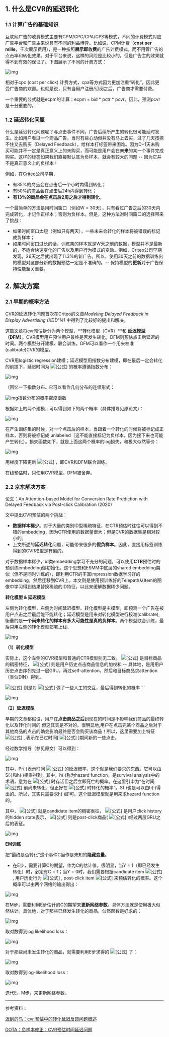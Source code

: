 ## 1. 什么是CVR的延迟转化

### 1.1 计算广告的基础知识

互联网广告的收费模式主要有CPM/CPC/CPA/CPS等模式，不同的计费模式对应广告平台和广告主来说具有不同的利益博弈。比如说，CPM计费（**cost per mille**，千次展示费用），是一种按照**展示即收费**的广告计费模式，而不用管广告的点击率和转化效果。对于平台来说，这样的风险是比较小的，但是广告主的效果就得不到有效的保证了。下图展示了不同的计费方式：

![img](https://pic2.zhimg.com/80/v2-5a3525dd2b21091c04a7f78e062c5505_1440w.jpg)

相对于cpc (cost per click) 计费方式，cpa等方式因为更加注重“转化”，因此更受广告商的欢迎。也就是说，只有当用户注册/订阅之后，广告商才需要付费。

一个重要的公式就是ecpm的计算：ecpm = bid * pctr * pcvr。因此，预测pcvr是十分重要的。

### 1.2 延迟转化问题

什么是延迟转化问题呢？与点击事件不同，广告后续所产生的转化很可能延时发生。比如用户看过一个商品广告，当时有些心动但并没有马上去买，过了几天按捺不住又去购买（Delayed Feedback），给样本打标签带来困难。因为D+1天未购买可能并不一定是真正意义上的未购买，而可能是用户会在**未来**的某一个事件完成购买。这样的标签如果我们直接默认其为负样本，就会有较大的问题 -- 因为它并不是真正意义上的负样本！

例如，在Criteo公司早期，

- 有35%的商品会在点击后一个小时内得到转化；
- 有50%的商品会在点击后24h内得到转化；
- **有13%的商品会在点击后2周之后才得到转化**。

一个最简单的方法是用时间窗口（例如W = 30天），只有看过广告之后的30天内完成转化，才记作正样本；否则为负样本。但是，这种方法对时间窗口的选择带来了挑战：

- 如果时间窗口太短（例如只有两天），一些未来会转化的样本将被错误的标记成负样本；
- 如果时间窗口过长的话，训练集的样本就是W天之前的数据，模型并不是最新的，不适合快速变化的广告以及用户行为模式的变动。例如，Criteo公司早期发现，26天之后就出现了11.3%的新广告。所以，使用30天之前的数据训练出的模型对这部分新的数据预估一定是不准确的。-- 保持模型的**更新**对于广告保持性能至关重要。

## 2. 解决方案

### 2.1 早期的概率方法

CVR的延迟转化问题首次在Criteo的文章*Modeling Delayed Feedback in Display Advertising (KDD'14)* 中得到了比较好的提出和解决。

这篇文章将cvr预估拆分为两个模型，**转化模型（CVR）**和 **延迟模型（DFM）**。CVR模型用户预估用户最终是否发生转化，DFM则预估点击后延迟的时间。两个模型分开建模、联合训练，DFM可以看作一个用来校准(calibrate)CVR的模型。

CVR用logistic regression建模；延迟模型用指数分布建模，即在最后一定会转化的前提下，延迟时间为 ![[公式]](https://www.zhihu.com/equation?tex=d_i) 的概率遵循指数分布：

![img](https://pic1.zhimg.com/80/v2-f55dbd10247fd1912f8eca3f3653b6f0_1440w.jpg)

（回忆一下指数分布...它可以看作几何分布的连续形式：

![img](https://pic1.zhimg.com/80/v2-3de2071f053e4dfea2dc6351b66be6f4_1440w.jpg)指数分布的概率密度函数

根据如上的两个建模，可以得到如下的两个概率（具体推导见原论文）：

![img](https://pic2.zhimg.com/80/v2-091f28bd9afb73c1f823e982ecaa0ae1_1440w.jpg)

在产生训练集的时候，对一个点击后的样本，当跟着一个转化的时候将被标记成正样本，否则将被标记成 unlabeled（这不能直接标记为负样本，因为接下来也可能产生转化）。损失函数如下，就是上面这两个概率的log损失，和极大似然等价：

![img](https://pic4.zhimg.com/80/v2-69e7fe798e3f90fc52f816465c0ec5d3_1440w.jpg)

用梯度下降更新 ![[公式]](https://www.zhihu.com/equation?tex=w_c%2Cw_d) ，即CVR和DFM联合训练。

在线预估时，只使用CVR模型，DFM被舍弃。

### 2.2 京东解决方案

论文：An Attention-based Model for Conversion Rate Prediction with Delayed Feedback via Post-click Calibration (2020)

文中提出CVR预估的两个挑战：

- **数据样本稀少**。对于大量的类别ID型稀疏特征，在CTR预估时往往可以得到不错的embedding，因为CTR使用的数据量很大；但是CVR的数据集是相对较小的。
- 上文所述的**延迟转化**问题，可能带来很多的**假负样本**。因此，直接用标签训练得到的CVR模型是有偏的。

对于数据样本稀少，id类embedding学习不充分的问题，可以使用**CTR**预估时的预训练embedding做初始化。这个思想和ESMM中底层的shared embedding类似（但不是同时训练的），即利用CTR的丰富impression数据学习好的embedding，然后迁移到CVR上。本文则是使用预训练好的Telepath从Item的图像中学习得到结果替换稀疏的ID特征，以此来缓解数据稀少问题。

**转化模型 & 延迟模型**

左侧为转化模型，右侧为时间延迟模型。转化模型是主模型，即预测一个广告在被用户点击之后最后能不能转化；延迟模型是用来对转化模型进行校准(calibrate), 衡量的是**一个尚未转化的样本有多大可能性是真的负样本**。两个模型联合训练，最后只用左侧的转化模型部署上线。

![img](https://pic2.zhimg.com/80/v2-e31188cbe4f8b7caf0f6dd03cbbf2041_1440w.jpg)

**（1）转化模型**

实际上，这个左侧的CVR模型和普通的CTR模型别无二致。 ![[公式]](https://www.zhihu.com/equation?tex=h_c) 是目标商品的稠密特征， ![[公式]](https://www.zhihu.com/equation?tex=u_a) 则是用户历史点击商品信息的加权和 -- 具体地，是用用户历史点击序列先过一层GRU，再过self-attention，然后和目标商品求attention（类似DIN）得到。

![[公式]](https://www.zhihu.com/equation?tex=h_a) 则是对 ![[公式]](https://www.zhihu.com/equation?tex=h_c%2C+u_a) 做了一些人工的交互，最后得到转化的概率：

![img](https://pic2.zhimg.com/80/v2-edb6811b52ad12e7f56c412046219d7d_1440w.jpg)

**（2）延迟模型**

早期的文章都假设，用户在**点击商品之后**到现在的时间是不影响我们商品的最终转化以及转化时间的,但这其实是不对的。很明显地,用户在点击完某个商品之后对于其他商品的点击的确会影响最终是否会购买该商品！所以，这里需要加上特征 ![[公式]](https://www.zhihu.com/equation?tex=S_%7Be_i%7D) , 表示在已过时间[ ![[公式]](https://www.zhihu.com/equation?tex=0%2Ce_i) ]期间新的一些点击。

经过数学推导（参见原文）可以得到：

![img](https://pic1.zhimg.com/80/v2-e72cb8037f76bcaa15fa7c55af575208_1440w.png)

其中，Pr(·)表示时间 ![[公式]](https://www.zhihu.com/equation?tex=d_i) 的延迟概率，这个就是我们要求的东西。它可以由S(·)和h(·)相乘得到。其中，h(·)称为hazard function，是survival analysis中的术语，意为在 ![[公式]](https://www.zhihu.com/equation?tex=d_i) 时存活但之后立即死亡的概率。在这里引申为“在时间 ![[公式]](https://www.zhihu.com/equation?tex=d_i) 前尚未转化、但正好在 ![[公式]](https://www.zhihu.com/equation?tex=d_i) 时转化的概率”。S(·)也是可以由h(·)得出的。所以，其实只需要求h(·)即可。这个延迟模型就是用来求hazard function的。

其中， ![[公式]](https://www.zhihu.com/equation?tex=h_c) 就是candidate item的稠密表征， ![[公式]](https://www.zhihu.com/equation?tex=h_e) 是用户click history的hidden state表示， ![[公式]](https://www.zhihu.com/equation?tex=h_p%28e%29) 则是post-click商品( ![[公式]](https://www.zhihu.com/equation?tex=S_%7Be_i%7D) )经过两层GRU之后的表征。

![img](https://pic1.zhimg.com/80/v2-0a7eb2721bde8e32edff946cb8763d54_1440w.jpg)

**EM训练**

把“最终是否转化”这个事件C当作是未知的**隐藏变量**。

- 在E步，需要计算C的期望，作为C的估计值。很明显，当Y = 1（即已经发生转化）时，必定有C = 1；当Y = 0时，我们需要根据candidate item ![[公式]](https://www.zhihu.com/equation?tex=X_i) , 用户历史行为 ![[公式]](https://www.zhihu.com/equation?tex=H_i) , post-click item ![[公式]](https://www.zhihu.com/equation?tex=S_%7Be_i%7D) 来预估转化的概率。这个概率可以由两个网络的输出得出：

![img](https://pic4.zhimg.com/80/v2-bcf47ddabfced7538d639ea063a1bc5b_1440w.jpg)

在M步，需要利用E步估计的C的期望来**更新网络参数**，具体方法就是使用极大似然估计。具体地，对于那些已经发生转化的商品，似然函数是好求的：

![img](https://pic4.zhimg.com/80/v2-117b8f95d87f91c275a52eab32ac1527_1440w.jpg)

取对数得到log likelihood loss：

![img](https://pic2.zhimg.com/80/v2-b39081f2adc2566841a67ab0d4ca5465_1440w.jpeg)

对于那些尚未发生转化的商品，就需要利用E步求得的 ![[公式]](https://www.zhihu.com/equation?tex=w_i) 了：

![img](https://pic2.zhimg.com/80/v2-4ef6883790acaaa5e688f0dfaabaabe5_1440w.jpg)

取对数得到log-likelihood loss：

![img](https://pic3.zhimg.com/80/v2-0a35a7c0d4eaf947d1c319dbba56b07e_1440w.jpeg)

迭代E、M步，来更新网络参数。

------

参考资料：

[迟到的鸟：cvr 预估中的转化延迟反馈问题概述](https://zhuanlan.zhihu.com/p/74586059)

[DOTA：负样本修正：CVR预估时间延迟问题](https://zhuanlan.zhihu.com/p/353379888)